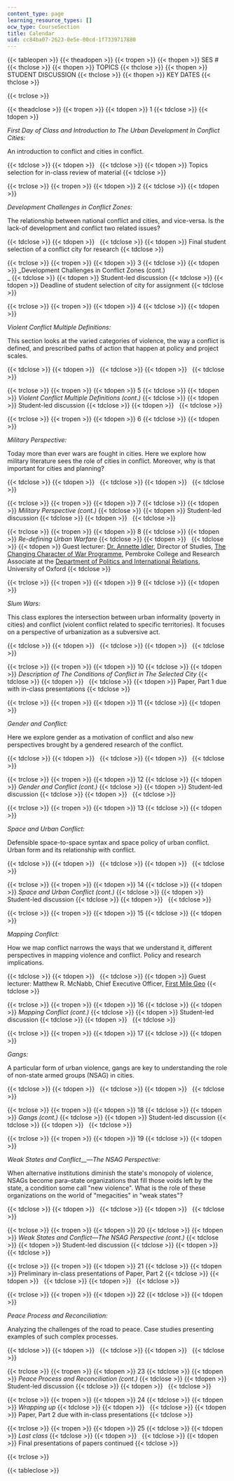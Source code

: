 ```yaml
---
content_type: page
learning_resource_types: []
ocw_type: CourseSection
title: Calendar
uid: cc84ba07-2623-0e5e-00cd-1f7339717880
---
```


{{< tableopen >}}
{{< theadopen >}}
{{< tropen >}}
{{< thopen >}}
SES #
{{< thclose >}}
{{< thopen >}}
TOPICS
{{< thclose >}}
{{< thopen >}}
STUDENT DISCUSSION
{{< thclose >}}
{{< thopen >}}
KEY DATES
{{< thclose >}}

{{< trclose >}}

{{< theadclose >}}
{{< tropen >}}
{{< tdopen >}}
1
{{< tdclose >}}
{{< tdopen >}}


_First Day of Class and Introduction to The Urban Development In Conflict Cities:_

An introduction to conflict and cities in conflict.


{{< tdclose >}}
{{< tdopen >}}
 
{{< tdclose >}}
{{< tdopen >}}
Topics selection for in-class review of material
{{< tdclose >}}

{{< trclose >}}
{{< tropen >}}
{{< tdopen >}}
2
{{< tdclose >}}
{{< tdopen >}}


_Development Challenges in Conflict Zones:_

The relationship between national conflict and cities, and vice-versa. Is the lack-of development and conflict two related issues?


{{< tdclose >}}
{{< tdopen >}}
 
{{< tdclose >}}
{{< tdopen >}}
Final student selection of a conflict city for research
{{< tdclose >}}

{{< trclose >}}
{{< tropen >}}
{{< tdopen >}}
3
{{< tdclose >}}
{{< tdopen >}}
_Development Challenges in Conflict Zones (cont.)  
_
{{< tdclose >}}
{{< tdopen >}}
Student-led discussion
{{< tdclose >}}
{{< tdopen >}}
Deadline of student selection of city for assignment
{{< tdclose >}}

{{< trclose >}}
{{< tropen >}}
{{< tdopen >}}
4
{{< tdclose >}}
{{< tdopen >}}


_Violent Conflict Multiple Definitions:_

This section looks at the varied categories of violence, the way a conflict is defined, and prescribed paths of action that happen at policy and project scales.


{{< tdclose >}}
{{< tdopen >}}
 
{{< tdclose >}}
{{< tdopen >}}
 
{{< tdclose >}}

{{< trclose >}}
{{< tropen >}}
{{< tdopen >}}
5
{{< tdclose >}}
{{< tdopen >}}
_Violent Conflict Multiple Definitions (cont.)_
{{< tdclose >}}
{{< tdopen >}}
Student-led discussion
{{< tdclose >}}
{{< tdopen >}}
 
{{< tdclose >}}

{{< trclose >}}
{{< tropen >}}
{{< tdopen >}}
6
{{< tdclose >}}
{{< tdopen >}}


_Military Perspective:_

Today more than ever wars are fought in cities. Here we explore how military literature sees the role of cities in conflict. Moreover, why is that important for cities and planning?


{{< tdclose >}}
{{< tdopen >}}
 
{{< tdclose >}}
{{< tdopen >}}
 
{{< tdclose >}}

{{< trclose >}}
{{< tropen >}}
{{< tdopen >}}
7
{{< tdclose >}}
{{< tdopen >}}
_Military Perspective (cont.)_
{{< tdclose >}}
{{< tdopen >}}
Student-led discussion
{{< tdclose >}}
{{< tdopen >}}
 
{{< tdclose >}}

{{< trclose >}}
{{< tropen >}}
{{< tdopen >}}
8
{{< tdclose >}}
{{< tdopen >}}
_Re-defining Urban Warfare_
{{< tdclose >}}
{{< tdopen >}}
 
{{< tdclose >}}
{{< tdopen >}}
Guest lecturer: [Dr. Annette Idler](https://annetteidler.com/), Director of Studies, [The Changing Character of War Programme](http://www.ccw.ox.ac.uk/), Pembroke College and Research Associate at the [Department of Politics and International Relations](http://www.politics.ox.ac.uk/), University of Oxford
{{< tdclose >}}

{{< trclose >}}
{{< tropen >}}
{{< tdopen >}}
9
{{< tdclose >}}
{{< tdopen >}}


_Slum Wars:_

This class explores the intersection between urban informality (poverty in cities) and conflict (violent conflict related to specific territories). It focuses on a perspective of urbanization as a subversive act.


{{< tdclose >}}
{{< tdopen >}}
 
{{< tdclose >}}
{{< tdopen >}}
 
{{< tdclose >}}

{{< trclose >}}
{{< tropen >}}
{{< tdopen >}}
10
{{< tdclose >}}
{{< tdopen >}}
_Description of The Conditions of Conflict in The Selected City_
{{< tdclose >}}
{{< tdopen >}}
 
{{< tdclose >}}
{{< tdopen >}}
Paper, Part 1 due with in-class presentations
{{< tdclose >}}

{{< trclose >}}
{{< tropen >}}
{{< tdopen >}}
11
{{< tdclose >}}
{{< tdopen >}}


_Gender and Conflict:_

Here we explore gender as a motivation of conflict and also new perspectives brought by a gendered research of the conflict.


{{< tdclose >}}
{{< tdopen >}}
 
{{< tdclose >}}
{{< tdopen >}}
 
{{< tdclose >}}

{{< trclose >}}
{{< tropen >}}
{{< tdopen >}}
12
{{< tdclose >}}
{{< tdopen >}}
_Gender and Conflict (cont.)_
{{< tdclose >}}
{{< tdopen >}}
Student-led discussion
{{< tdclose >}}
{{< tdopen >}}
 
{{< tdclose >}}

{{< trclose >}}
{{< tropen >}}
{{< tdopen >}}
13
{{< tdclose >}}
{{< tdopen >}}


_Space and Urban Conflict:_

Defensible space-to-space syntax and space policy of urban conflict. Urban form and its relationship with conflict.


{{< tdclose >}}
{{< tdopen >}}
 
{{< tdclose >}}
{{< tdopen >}}
 
{{< tdclose >}}

{{< trclose >}}
{{< tropen >}}
{{< tdopen >}}
14
{{< tdclose >}}
{{< tdopen >}}
_Space and Urban Conflict (cont.)_
{{< tdclose >}}
{{< tdopen >}}
Student-led discussion
{{< tdclose >}}
{{< tdopen >}}
 
{{< tdclose >}}

{{< trclose >}}
{{< tropen >}}
{{< tdopen >}}
15
{{< tdclose >}}
{{< tdopen >}}


_Mapping Conflict:_

How we map conflict narrows the ways that we understand it, different perspectives in mapping violence and conflict. Policy and research implications.


{{< tdclose >}}
{{< tdopen >}}
 
{{< tdclose >}}
{{< tdopen >}}
Guest lecturer: Matthew R. McNabb, Chief Executive Officer, [First Mile Geo](https://www.firstmilegeo.com/)
{{< tdclose >}}

{{< trclose >}}
{{< tropen >}}
{{< tdopen >}}
16
{{< tdclose >}}
{{< tdopen >}}
_Mapping Conflict (cont.)_
{{< tdclose >}}
{{< tdopen >}}
Student-led discussion
{{< tdclose >}}
{{< tdopen >}}
 
{{< tdclose >}}

{{< trclose >}}
{{< tropen >}}
{{< tdopen >}}
17
{{< tdclose >}}
{{< tdopen >}}


_Gangs:_

A particular form of urban violence, gangs are key to understanding the role of non-state armed groups (NSAG) in cities.


{{< tdclose >}}
{{< tdopen >}}
 
{{< tdclose >}}
{{< tdopen >}}
 
{{< tdclose >}}

{{< trclose >}}
{{< tropen >}}
{{< tdopen >}}
18
{{< tdclose >}}
{{< tdopen >}}
_Gangs (cont.)_
{{< tdclose >}}
{{< tdopen >}}
Student-led discussion
{{< tdclose >}}
{{< tdopen >}}
 
{{< tdclose >}}

{{< trclose >}}
{{< tropen >}}
{{< tdopen >}}
19
{{< tdclose >}}
{{< tdopen >}}


_Weak States and Conflict___—_The NSAG Perspective:_

When alternative institutions diminish the state's monopoly of violence, NSAGs become para–state organizations that fill those voids left by the state, a condition some call "new violence". What is the role of these organizations on the world of "megacities" in "weak states"?


{{< tdclose >}}
{{< tdopen >}}
 
{{< tdclose >}}
{{< tdopen >}}
 
{{< tdclose >}}

{{< trclose >}}
{{< tropen >}}
{{< tdopen >}}
20
{{< tdclose >}}
{{< tdopen >}}
_Weak States and Conflict—The NSAG Perspective_ _(cont.)_
{{< tdclose >}}
{{< tdopen >}}
Student-led discussion
{{< tdclose >}}
{{< tdopen >}}
 
{{< tdclose >}}

{{< trclose >}}
{{< tropen >}}
{{< tdopen >}}
21
{{< tdclose >}}
{{< tdopen >}}
Preliminary in-class presentations of Paper, Part 2
{{< tdclose >}}
{{< tdopen >}}
 
{{< tdclose >}}
{{< tdopen >}}
 
{{< tdclose >}}

{{< trclose >}}
{{< tropen >}}
{{< tdopen >}}
22
{{< tdclose >}}
{{< tdopen >}}


_Peace Process and Reconciliation:_

Analyzing the challenges of the road to peace. Case studies presenting examples of such complex processes.


{{< tdclose >}}
{{< tdopen >}}
 
{{< tdclose >}}
{{< tdopen >}}
 
{{< tdclose >}}

{{< trclose >}}
{{< tropen >}}
{{< tdopen >}}
23
{{< tdclose >}}
{{< tdopen >}}
_Peace Process and Reconciliation_ _(cont.)_
{{< tdclose >}}
{{< tdopen >}}
Student-led discussion
{{< tdclose >}}
{{< tdopen >}}
 
{{< tdclose >}}

{{< trclose >}}
{{< tropen >}}
{{< tdopen >}}
24
{{< tdclose >}}
{{< tdopen >}}
_Wrapping up_
{{< tdclose >}}
{{< tdopen >}}
 
{{< tdclose >}}
{{< tdopen >}}
Paper, Part 2 due with in-class presentations
{{< tdclose >}}

{{< trclose >}}
{{< tropen >}}
{{< tdopen >}}
25
{{< tdclose >}}
{{< tdopen >}}
_Last class_
{{< tdclose >}}
{{< tdopen >}}
 
{{< tdclose >}}
{{< tdopen >}}
Final presentations of papers continued
{{< tdclose >}}

{{< trclose >}}

{{< tableclose >}}